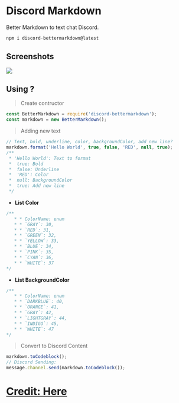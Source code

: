 # Discord Markdown
 Better Markdown to text chat Discord.
```js
npm i discord-bettermarkdown@latest
```

## Screenshots
<img src = 'https://cdn.discordapp.com/attachments/820557032016969751/959062827165949973/unknown.png'>

## Using ?
> Create contructor
```js
const BetterMarkdown = require('discord-bettermarkdown');
const markdown = new BetterMarkdown();
```
> Adding new text
```js
// Text, bold, underline, color, backgroundColor, add new line?
markdown.format('Hello World', true, false, 'RED', null, true);
/**
 * 'Hello World': Text to format
 *  true: Bold
 *  false: Underline
 *  'RED': Color
 *  null: BackgroundColor
 *  true: Add new line
 */
```
- <strong>List Color</strong>
```js
/**
   * * ColorName: enum
   * * `GRAY`: 30,
   * * `RED`: 31,
   * * `GREEN`: 32,
   * * `YELLOW`: 33,
   * * `BLUE`: 34,
   * * `PINK`: 35,
   * * `CYAN`: 36,
   * * `WHITE`: 37
*/
```
- <strong>List BackgroundColor</strong>
```js
/**
   * * ColorName: enum
   * * `DARKBLUE`: 40,
   * * `ORANGE`: 41,
   * * `GRAY`: 42,
   * * `LIGHTGRAY`: 44,
   * * `INDIGO`: 45,
   * * `WHITE`: 47
*/
```
> Convert to Discord Content
```js
markdown.toCodeblock();
// Discord Sending:
message.channel.send(markdown.toCodeblock());
```

# [<strong>Credit: Here</strong>](https://gist.github.com/kkrypt0nn/a02506f3712ff2d1c8ca7c9e0aed7c06)